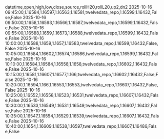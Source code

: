 datetime,open,high,low,close,source,rollH20,rollL20,up2,dn2
2025-10-16 09:45:00,1.16584,1.16597,1.16563,1.16581,twelvedata_repo,1.16599,1.16432,False,False
2025-10-16 09:50:00,1.1658,1.16593,1.16566,1.16587,twelvedata_repo,1.16599,1.16432,False,False
2025-10-16 09:55:00,1.16588,1.1659,1.16573,1.16588,twelvedata_repo,1.16599,1.16432,False,False
2025-10-16 10:00:00,1.16588,1.1659,1.1657,1.16583,twelvedata_repo,1.16599,1.16432,False,False
2025-10-16 10:05:00,1.16584,1.16602,1.16574,1.16586,twelvedata_repo,1.16599,1.16432,False,False
2025-10-16 10:10:00,1.16584,1.16584,1.16558,1.1658,twelvedata_repo,1.16602,1.16432,False,False
2025-10-16 10:15:00,1.16581,1.16607,1.16577,1.166,twelvedata_repo,1.16602,1.16432,False,False
2025-10-16 10:20:00,1.16594,1.166,1.16553,1.16553,twelvedata_repo,1.16607,1.16432,False,False
2025-10-16 10:25:00,1.16552,1.16558,1.16523,1.16531,twelvedata_repo,1.16607,1.16432,False,False
2025-10-16 10:30:00,1.16533,1.16549,1.16531,1.16549,twelvedata_repo,1.16607,1.16432,False,False
2025-10-16 10:35:00,1.16547,1.16554,1.16529,1.16539,twelvedata_repo,1.16607,1.16432,False,False
2025-10-16 10:40:00,1.1654,1.16609,1.16538,1.16597,twelvedata_repo,1.16607,1.16486,False,False
